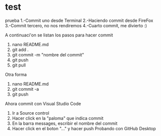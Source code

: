 # test
prueba
1.-Commit uno desde Terminal
2.-Haciendo commit desde FireFox
3.-Commit tercero, no nos rendiremos
4.-Cuarto commit, me divierto :)

A continuaci\'on se listan los pasos para hacer commit
 1. nano README.md
 2. git add .
 3. git commit -m "nombre del commit"
 4. git push
 5. git pull

Otra forma
 1. nano README.md
 2. git commit -a 
 3. git push
  
Ahora commit con Visual Studio Code 
1. Ir a Source control
2. Hacer click en la "paloma" que indica commit
3. En la barra messages, escribir el nombre del commit
4. Hacer click en el boton "..." y hacer push
Probando con GitHub Desktop

